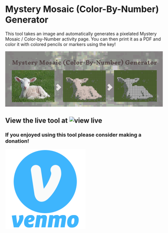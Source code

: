 # Mystery Mosaic (Color-By-Number) Generator
This tool takes an image and automatically generates a pixelated Mystery Mosaic / Color-by-Number activity page. You can then print it as a PDF and color it with colored pencils or markers using the key!

![alt text](https://github.com/ashmystic/color-by-number-generator/blob/master/images/instructions_banner.png?raw=true)

## View the live tool at ![view live](https://init-adarsh.github.io/color-by-number-generator)
### If you enjoyed using this tool please consider making a donation!
[<img src="https://github.com/ashmystic/color-by-number-generator/blob/master/images/venmo_logo.png?raw=true">](https://venmo.com/Ash_Mystic)
